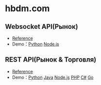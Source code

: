 

# hbdm.com
## Websocket API(Рынок)

* [Reference](https://github.com/huobiapi/API_doc_ru_for_HBDM/blob/master/ws_ru.md)
* Demo：[Python](https://github.com/huobiapi/Futures-Python-demo) [Node.js](https://github.com/huobiapi/Futures-Node.js-demo)<br>

## REST API(Рынок & Торговля)

* [Reference](https://github.com/huobiapi/API_doc_ru_for_HBDM/blob/master/res_ru.md)
* Demo：[Python](https://github.com/huobiapi/Futures-Python-demo)  [Java](https://github.com/huobiapi/Futures-Java-demo) [Node.js](https://github.com/huobiapi/Futures-Node.js-demo) [PHP](https://github.com/huobiapi/Futures-PHP-demo) [C#](https://github.com/huobiapi/Futures-CSharp-demo) [Go](https://github.com/huobiapi/Futures-Go-demo)<br>
